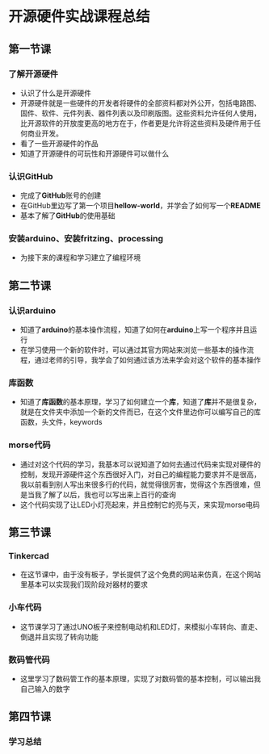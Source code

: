 # 开源硬件实战课程总结

## 第一节课

### 了解开源硬件
+ 认识了什么是开源硬件
 + 开源硬件就是一些硬件的开发者将硬件的全部资料都对外公开，包括电路图、固件、软件、元件列表、器件列表以及印刷版图。这些资料允许任何人使用，比开源软件的开放度更高的地方在于，作者更是允许将这些资料及硬件用于任何商业开发。
+ 看了一些开源硬件的作品
+ 知道了开源硬件的可玩性和开源硬件可以做什么

### 认识GitHub
+ 完成了**GitHub**账号的创建
+ 在GitHub里边写了第一个项目**hellow-world**，并学会了如何写一个**README**
+ 基本了解了**GitHub**的使用基础

### 安装arduino、安装fritzing、processing
+ 为接下来的课程和学习建立了编程环境

## 第二节课

### 认识arduino

+ 知道了**arduino**的基本操作流程，知道了如何在**arduino**上写一个程序并且运行
 + 在学习使用一个新的软件时，可以通过其官方网站来浏览一些基本的操作流程，通过老师的引导，我学会了如何通过该方法来学会对这个软件的基本操作

### 库函数

+ 知道了**库函数**的基本原理，学习了如何建立一个**库**，知道了**库**并不是很复杂，就是在文件夹中添加一个新的文件而已，在这个文件里边你可以编写自己的库函数，头文件，keywords

### morse代码

+ 通过对这个代码的学习，我基本可以说知道了如何去通过代码来实现对硬件的控制，发现开源硬件这个东西很好入门，对自己的编程能力要求并不是很高，我以前看到别人写出来很多行的代码，就觉得很厉害，觉得这个东西很难，但是当我了解了以后，我也可以写出来上百行的查询
+ 这个代码实现了让LED小灯亮起来，并且控制它的亮与灭，来实现morse电码

## 第三节课

### Tinkercad

+ 在这节课中，由于没有板子，学长提供了这个免费的网站来仿真，在这个网站里基本可以实现我们现阶段对器材的要求

### 小车代码

+ 这节课学习了通过UNO板子来控制电动机和LED灯，来模拟小车转向、直走、倒退并且实现了转向功能

### 数码管代码

+ 这里学习了数码管工作的基本原理，实现了对数码管的基本控制，可以输出我自己输入的数字

## 第四节课

### 学习总结
